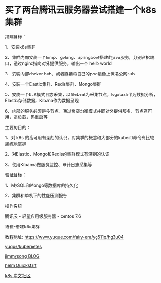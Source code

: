 # 买了两台腾讯云服务器尝试搭建一个k8s集群


搭建目标：

1、安装k8s集群

2、集群内部安装一个lnmp、golang、springboot搭建的java服务，分别占据端口，通过nginx指向对外提供服务，输出一个 hello world

3、安装内部docker hub，或者直接将自己的pod镜像上传递公网hub

4、安装一个Elastic集群、Redis集群、Mongo集群

5、安装一个ELK模式日志采集，以filebeat为采集节点，logstash作为数据分析，Elastic存储数据，Kibana作为数据呈现

6、内部的服务必须是多节点，通过负载均衡模式共同对外提供服务，节点高可用，高负载，热重启等


主要的目的：

1、对 k8s 的高可用有深刻的认识，对集群的概念和大部分的kubectl命令有比较熟练地掌握

2、对Elastic、Mongo和Redis的集群模式有深刻的认识

3、使用Kibanna做服务监控、审计日志采集等


验证目标：

1、MySQL和Mongo等数据库的持久化

2、集群和单机下的性能压测报告


操作系统 

腾讯云 - 轻量应用级服务器 - centos 7.6


语雀-搭建k8s集群

教程地址: https://www.yuque.com/fairy-era/yg511q/hg3u04


[yuque/kubernetes](https://www.yuque.com/fairy-era/yg511q/hg3u04)

[jimmysong BLOG](https://jimmysong.io/blog/accessing-kubernetes-pods-from-outside-of-the-cluster/)

[helm Quickstart](https://helm.sh/zh/docs/intro/quickstart/)

[k8s 中文社区](https://www.kubernetes.org.cn/docs)
